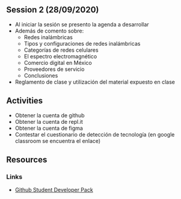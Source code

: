 ## Session 2 (28/09/2020)
* Al iniciar la sesión se presento la agenda a desarrollar
* Además de comento sobre:
    * Redes inalámbricas
    * Tipos y configuraciones de redes inalámbricas
    * Categorías de redes celulares
    * El espectro electromagnético
    * Comercio digital en México
    * Proveedores de servicio
    * Conclusiones
* Reglamento de clase y utilización del material expuesto en clase

## Activities
* Obtener la cuenta de github
* Obtener la cuenta de repl.it
* Obtener la cuenta de figma
* Contestar el cuestionario de detección de tecnología (en google classroom se encuentra el enlace)

## Resources
### Links
* [Github Student Developer Pack](https://education.github.com/pack)